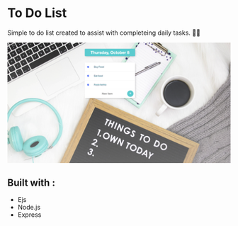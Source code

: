 # To Do List 

Simple to do list created to assist with completeing daily tasks. 📅📝


![to-do](https://github.com/Mayorgak/to-do/blob/main/public/images/To-do-list.png)




## Built with :
 * Ejs 
 * Node.js
 * Express


